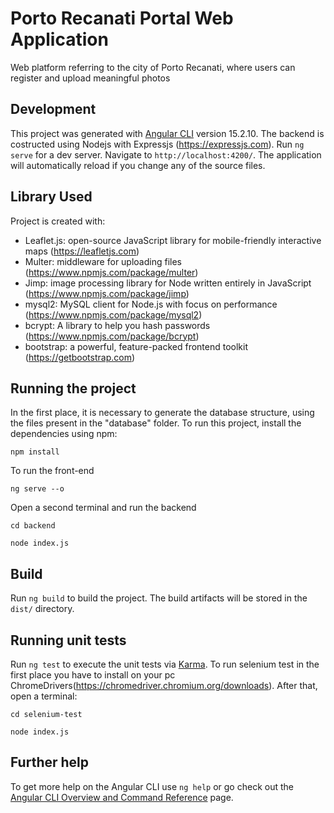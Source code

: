 # Porto Recanati Portal Web Application
Web platform referring to the city of Porto Recanati, where users can register and upload meaningful photos

## Development
This project was generated with [Angular CLI](https://github.com/angular/angular-cli) version 15.2.10.
The backend is costructed using Nodejs with Expressjs (https://expressjs.com).
Run `ng serve` for a dev server. Navigate to `http://localhost:4200/`. The application will automatically reload if you change any of the source files.

## Library Used
Project is created with:
* Leaflet.js: open-source JavaScript library for mobile-friendly interactive maps (https://leafletjs.com)
* Multer:  middleware for uploading files (https://www.npmjs.com/package/multer)
* Jimp: image processing library for Node written entirely in JavaScript (https://www.npmjs.com/package/jimp)
* mysql2: MySQL client for Node.js with focus on performance (https://www.npmjs.com/package/mysql2)
* bcrypt: A library to help you hash passwords (https://www.npmjs.com/package/bcrypt) 
* bootstrap: a powerful, feature-packed frontend toolkit (https://getbootstrap.com)

## Running the project

In the first place, it is necessary to generate the database structure, using the files present in the "database" folder.
To run this project, install the dependencies using npm:

```
npm install
```

To run the front-end

```
ng serve --o
```

Open a second terminal and run the backend

```
cd backend
```
```
node index.js
```


## Build

Run `ng build` to build the project. The build artifacts will be stored in the `dist/` directory.

## Running unit tests

Run `ng test` to execute the unit tests via [Karma](https://karma-runner.github.io). To run selenium test in the first place you have to install on your pc ChromeDrivers(https://chromedriver.chromium.org/downloads). After that, open a terminal:

```
cd selenium-test
```
```
node index.js
```


## Further help

To get more help on the Angular CLI use `ng help` or go check out the [Angular CLI Overview and Command Reference](https://angular.io/cli) page.
